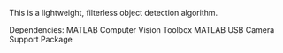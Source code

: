 This is a lightweight, filterless object detection algorithm.

Dependencies:
MATLAB Computer Vision Toolbox
MATLAB USB Camera Support Package

